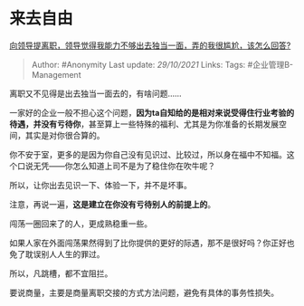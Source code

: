 # 来去自由

[向领导提离职，领导觉得我能力不够出去独当一面，弄的我很尴尬，该怎么回答?](https://www.zhihu.com/question/452663695/answer/2194656653)

> Author: #Anonymity 
Last update: *29/10/2021* 
Links: 
Tags: #企业管理B-Management 

离职又不见得是出去独当一面去的，有啥问题……

一家好的企业一般不担心这个问题，**因为ta自知给的是相对来说受得住行业考验的待遇，并没有亏待你**，甚至算上一些特殊的福利、尤其是为你准备的长期发展空间，其实是对你很合算的。

你不安于室，更多的是因为你自己没有见识过、比较过，所以身在福中不知福。这个口说无凭——你怎么知道上司不是为了稳住你在吹牛呢？

所以，让你出去见识一下、体验一下，并不是坏事。

注意，再说一遍，**这是建立在你没有亏待别人的前提上的**。

闯荡一圈回来了的人，更成熟稳重一些。

如果人家在外面闯荡果然得到了比你提供的更好的际遇，那不是很好吗？你正好也免了耽误别人人生的罪过。

所以，凡跳槽，都不宜阻拦。

要说商量，主要是商量离职交接的方式方法问题，避免有具体的事务性损失。

  
 